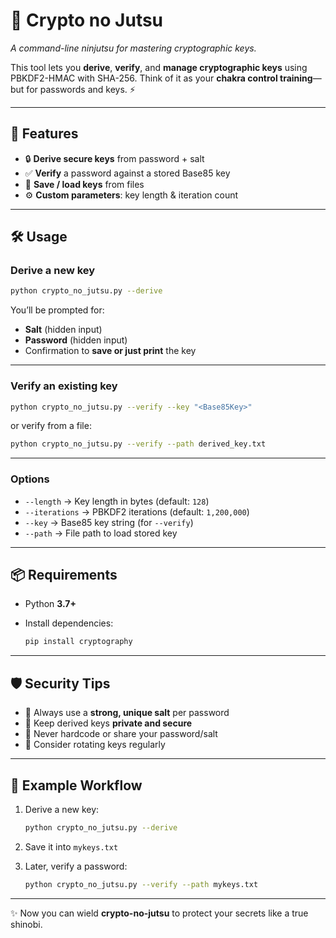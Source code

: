 # 🔑 Crypto no Jutsu

*A command-line ninjutsu for mastering cryptographic keys.*

This tool lets you **derive**, **verify**, and **manage cryptographic keys** using PBKDF2-HMAC with SHA-256.
Think of it as your **chakra control training**—but for passwords and keys. ⚡

---

## 🚀 Features

* 🔒 **Derive secure keys** from password + salt
* ✅ **Verify** a password against a stored Base85 key
* 📝 **Save / load keys** from files
* ⚙️ **Custom parameters**: key length & iteration count

---

## 🛠️ Usage

### Derive a new key

```bash
python crypto_no_jutsu.py --derive
```

You’ll be prompted for:

* **Salt** (hidden input)
* **Password** (hidden input)
* Confirmation to **save or just print** the key

---

### Verify an existing key

```bash
python crypto_no_jutsu.py --verify --key "<Base85Key>"
```

or verify from a file:

```bash
python crypto_no_jutsu.py --verify --path derived_key.txt
```

---

### Options

* `--length` → Key length in bytes (default: `128`)
* `--iterations` → PBKDF2 iterations (default: `1,200,000`)
* `--key` → Base85 key string (for `--verify`)
* `--path` → File path to load stored key

---

## 📦 Requirements

* Python **3.7+**
* Install dependencies:

  ```bash
  pip install cryptography
  ```

---

## 🛡️ Security Tips

* 🧂 Always use a **strong, unique salt** per password
* 🔑 Keep derived keys **private and secure**
* 🚫 Never hardcode or share your password/salt
* 🔄 Consider rotating keys regularly

---

## 🌸 Example Workflow

1. Derive a new key:

   ```bash
   python crypto_no_jutsu.py --derive
   ```
2. Save it into `mykeys.txt`
3. Later, verify a password:

   ```bash
   python crypto_no_jutsu.py --verify --path mykeys.txt
   ```

---

✨ Now you can wield **crypto-no-jutsu** to protect your secrets like a true shinobi.